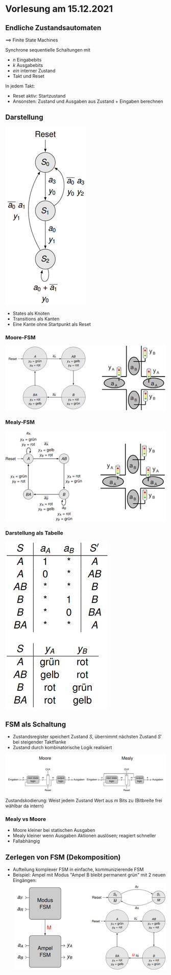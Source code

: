 # Vorlesung am 15.12.2021
## Endliche Zustandsautomaten
$\implies$ Finite State Machines

Synchrone sequentielle Schaltungen mit  
- $n$ Eingabebits  
- $k$ Ausgabebits  
- *ein* interner Zustand  
- Takt und Reset

In jedem Takt:  
- Reset aktiv: Startzustand  
- Ansonsten: Zustand und Ausgaben aus Zustand + Eingaben berechnen

## Darstellung
![](./15.12.2021/fsm.png)

- States als Knoten
- Transitions als Kanten
- Eine Kante ohne Startpunkt als Reset

### Moore-FSM
![](./15.12.2021/moore.png)

### Mealy-FSM
![](./15.12.2021/mealy.png)

### Darstellung als Tabelle
![](./15.12.2021/table.png)


## FSM als Schaltung
- Zustandsregister speichert Zustand $S$, übernimmt nächsten Zustand $S'$ bei
  steigender Taktflanke
- Zustand durch kombinatorische Logik realisiert

![](./15.12.2021/f.png)

Zustandskodierung: Weist jedem Zustand Wert aus $m$ Bits zu
(Bitbreite frei wählbar da intern)

### Mealy vs Moore
- Moore kleiner bei statischen Ausgaben
- Mealy kleiner wenn Ausgaben Aktionen auslösen; reagiert schneller
- Fallabhängig


## Zerlegen von FSM (Dekomposition)
- Aufteilung komplexer FSM in einfache, kommunizierende FSM
- Beispiel: Ampel mit Modus "Ampel B bleibt permanent grün" mit 2 neuen
  Eingängen:
![](./15.12.2021/dual.png)